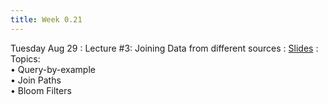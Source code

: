 ```yaml
---
title: Week 0.21
---
```

Tuesday Aug 29
: Lecture #3: Joining Data from different sources
: [Slides](https://docs.google.com/presentation/d/1Bc3ODU19vwN6Z2qdqiS_cce-cKFmURd7/edit?usp=sharing&ouid=107445138954532774881&rtpof=true&sd=true)
: Topics:  <br> &#x2022; Query-by-example <br> &#x2022; Join Paths <br> &#x2022; Bloom Filters <br> 


